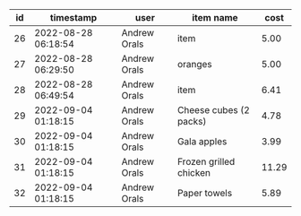 |id|timestamp|user|item name|cost|
|---|---|---|---|---|
|26|2022-08-28 06:18:54|Andrew Orals|item|5.00|
|27|2022-08-28 06:29:50|Andrew Orals|oranges|5.00|
|28|2022-08-28 06:49:54|Andrew Orals|item|6.41|
|29|2022-09-04 01:18:15|Andrew Orals|Cheese cubes (2 packs)|4.78|
|30|2022-09-04 01:18:15|Andrew Orals|Gala apples|3.99|
|31|2022-09-04 01:18:15|Andrew Orals|Frozen grilled chicken|11.29|
|32|2022-09-04 01:18:15|Andrew Orals|Paper towels|5.89|
